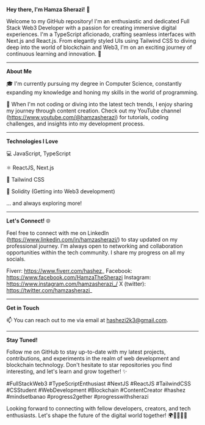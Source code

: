 
**Hey there, I'm Hamza Sherazi!** 👋

Welcome to my GitHub repository! I'm an enthusiastic and dedicated Full Stack Web3 Developer with a passion for creating immersive digital experiences. I'm a TypeScript aficionado, crafting seamless interfaces with Next.js and React.js. From elegantly styled UIs using Tailwind CSS to diving deep into the world of blockchain and Web3, I'm on an exciting journey of continuous learning and innovation. 🚀


-----------------------------------------------------------------------------------------------------------------

**About Me**

🎓 I'm currently pursuing my degree in Computer Science, constantly expanding my knowledge and honing my skills in the world of programming.

🎥 When I'm not coding or diving into the latest tech trends, I enjoy sharing my journey through content creation. Check out my YouTube channel (https://www.youtube.com/@hamzasherazi) for tutorials, coding challenges, and insights into my development process.

-----------------------------------------------------------------------------------------------------------------

**Technologies I Love**

💻 JavaScript, TypeScript

⚛️ ReactJS, Next.js

🎨 Tailwind CSS

🧠 Solidity (Getting into Web3 development)

... and always exploring more!

-----------------------------------------------------------------------------------------------------------------

**Let's Connect!** 🌐

Feel free to connect with me on LinkedIn (https://www.linkedin.com/in/hamzasherazi/) to stay updated on my professional journey. I'm always open to networking and collaboration opportunities within the tech community.
I share my progress on all my socials.

Fiverr: https://www.fiverr.com/hashez_
Facebook: https://www.facebook.com/HamzaTheSherazi
Instagram: https://www.instagram.com/hamzasherazi_/
X (twitter): https://twitter.com/hamzasherazi_


-----------------------------------------------------------------------------------------------------------------

**Get in Touch**

📫 You can reach out to me via email at hashezi2k3@gmail.com.

-----------------------------------------------------------------------------------------------------------------

**Stay Tuned!**

Follow me on GitHub to stay up-to-date with my latest projects, contributions, and experiments in the realm of web development and blockchain technology. Don't hesitate to star repositories you find interesting, and let's learn and grow together! ✨


#FullStackWeb3 #TypeScriptEnthusiast #NextJS #ReactJS #TailwindCSS #CSStudent #WebDevelopment #Blockchain #ContentCreator #hashez #mindsetbanao #progress2gether #progresswithsherazi

Looking forward to connecting with fellow developers, creators, and tech enthusiasts. Let's shape the future of the digital world together! 🌍👩‍💻👨‍💻
